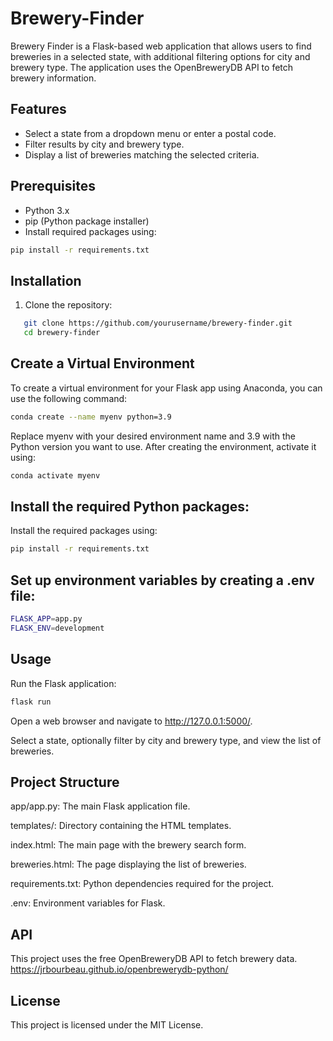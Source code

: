 # Brewery-Finder
 Brewery Finder is a Flask-based web application that allows users to find breweries in a selected state, with additional filtering options for city and brewery type. The application uses the OpenBreweryDB API to fetch brewery information.


## Features

- Select a state from a dropdown menu or enter a postal code. 
- Filter results by city and brewery type.
- Display a list of breweries matching the selected criteria.

## Prerequisites

- Python 3.x
- pip (Python package installer)
- Install required packages using:

```bash
pip install -r requirements.txt
```

## Installation

1. Clone the repository:

```bash
   git clone https://github.com/yourusername/brewery-finder.git
   cd brewery-finder
```

## Create a Virtual Environment
   
   To create a virtual environment for your Flask app using Anaconda, you can use the following command:

   ```bash
   conda create --name myenv python=3.9
   ```

   Replace myenv with your desired environment name and 3.9 with the Python version you want to use. After creating the environment, activate it using:

   ```bash
   conda activate myenv
   ```

## Install the required Python packages:
   
   Install the required packages using:

   ```bash
   pip install -r requirements.txt
   ```


## Set up environment variables by creating a .env file:
   
   ```bash
   FLASK_APP=app.py
   FLASK_ENV=development
   ```

## Usage

Run the Flask application:

   ```bash
   flask run
   ```

Open a web browser and navigate to http://127.0.0.1:5000/.

Select a state, optionally filter by city and brewery type, and view the list of breweries.


## Project Structure

app/app.py: The main Flask application file.

templates/: Directory containing the HTML templates.

index.html: The main page with the brewery search form.

breweries.html: The page displaying the list of 
breweries.

requirements.txt: Python dependencies required for the project.

.env: Environment variables for Flask.

## API

This project uses the free OpenBreweryDB API to fetch brewery data.
https://jrbourbeau.github.io/openbrewerydb-python/

## License

This project is licensed under the MIT License.



